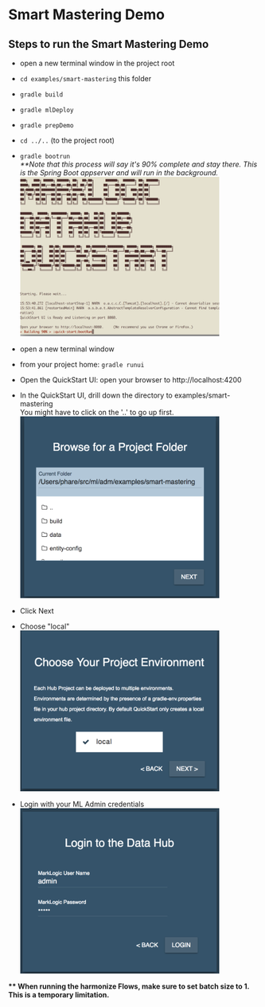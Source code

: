 # Smart Mastering Demo

## Steps to run the Smart Mastering Demo

- open a new terminal window in the project root
- `cd examples/smart-mastering` this folder
- `gradle build`
- `gradle mlDeploy`
- `gradle prepDemo`
- `cd ../..` (to the project root)
- `gradle bootrun`  
_**Note that this process will say it's 90% complete and stay there. This is the Spring Boot appserver and will run in the background._  
<img src=".images/bootrun.png" width="400px"></img>

- open a new terminal window
- from your project home: `gradle runui`
- Open the QuickStart UI: open your browser to http://localhost:4200
- In the QuickStart UI, drill down the directory to examples/smart-mastering  
You might have to click on the '..' to go up first.  
<img src=".images/browse-to-folder.png" width="400px"></img>
- Click Next
- Choose "local"  
<img src=".images/choose-local.png" width="400px"></img>
- Login with your ML Admin credentials  
<img src=".images/login.png" width="400px"></img>

__** When running the harmonize Flows, make sure to set batch size to 1. This is a temporary limitation.__
